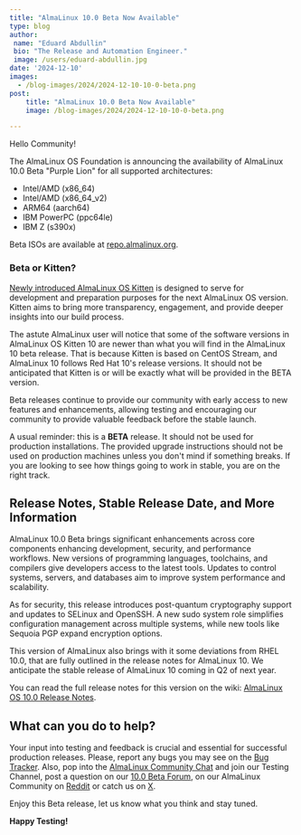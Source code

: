 ```yaml
---
title: "AlmaLinux 10.0 Beta Now Available"
type: blog
author:
 name: "Eduard Abdullin"
 bio: "The Release and Automation Engineer."
 image: /users/eduard-abdullin.jpg
date: '2024-12-10'
images:
  - /blog-images/2024/2024-12-10-10-0-beta.png
post:
    title: "AlmaLinux 10.0 Beta Now Available"
    image: /blog-images/2024/2024-12-10-10-0-beta.png

---
```


Hello Community! 

The AlmaLinux OS Foundation is announcing the availability of AlmaLinux 10.0 Beta "Purple Lion" for all supported architectures:
* Intel/AMD (x86_64)
* Intel/AMD (x86_64_v2)
* ARM64 (aarch64)
* IBM PowerPC (ppc64le)
* IBM Z (s390x)

Beta ISOs are available at [repo.almalinux.org](https://repo.almalinux.org/almalinux/10.0-beta/isos/). 

### Beta or Kitten?

[Newly introduced AlmaLinux OS Kitten](https://almalinux.org/blog/2024-10-22-introducing-almalinux-os-kitten/) is designed to serve for development and preparation purposes for the next AlmaLinux OS version. Kitten aims to bring more transparency, engagement, and  provide deeper insights into our build process. 

The astute AlmaLinux user will notice that some of the software versions in AlmaLinux OS Kitten 10 are newer than what you will find in the AlmaLinux 10 beta release. That is because Kitten is based on CentOS Stream, and AlmaLinux 10 follows Red Hat 10's release versions. It should not be anticipated that Kitten is or will be exactly what will be provided in the BETA version.

Beta releases continue to provide our community with early access to new features and enhancements, allowing testing and encouraging our community to provide valuable feedback before the stable launch.

A usual reminder: this is a **BETA** release. It should not be used for production installations. The provided upgrade instructions should not be used on production machines unless you don't mind if something breaks. If you are looking to see how things going to work in stable, you are on the right track.

## Release Notes, Stable Release Date, and More Information

AlmaLinux 10.0 Beta brings significant enhancements across core components enhancing development, security, and performance workflows. New versions of programming languages, toolchains, and compilers give developers access to the latest tools. Updates to control systems, servers, and databases aim to improve system performance and scalability.

As for security, this release introduces post-quantum cryptography support and updates to SELinux and OpenSSH. A new sudo system role simplifies configuration management across multiple systems, while new tools like Sequoia PGP expand encryption options.

This version of AlmaLinux also brings with it some deviations from RHEL 10.0, that are fully outlined in the release notes for AlmaLinux 10. We anticipate the stable release of AlmaLinux 10 coming in Q2 of next year.

You can read the full release notes for this version on the wiki: [AlmaLinux OS 10.0 Release Notes](https://wiki.almalinux.org/release-notes/10.0-beta.html).

## What can you do to help?

Your input into testing and feedback is crucial and essential for successful production releases. 
Please, report any bugs you may see on the [Bug Tracker](https://bugs.almalinux.org/). Also, pop into the [AlmaLinux Community Chat](https://chat.almalinux.org) and join our Testing Channel, post a question on our [10.0 Beta Forum](https://forums.almalinux.org/), on our AlmaLinux Community on [Reddit](https://reddit.com/r/almalinux) or catch us on [X](https://twitter.com/almalinux). 

Enjoy this Beta release, let us know what you think and stay tuned.

**Happy Testing!**
